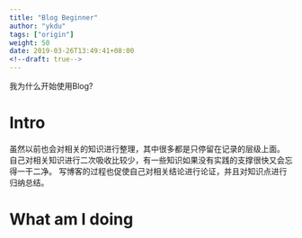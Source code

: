 ```yaml
---
title: "Blog Beginner"
author: "ykdu"
tags: ["origin"]
weight: 50
date: 2019-03-26T13:49:41+08:00
<!--draft: true-->
---
```


我为什么开始使用Blog?

<!--more-->

# Intro

虽然以前也会对相关的知识进行整理，其中很多都是只停留在记录的层级上面。
自己对相关知识进行二次吸收比较少，有一些知识如果没有实践的支撑很快又会忘得一干二净。
写博客的过程也促使自己对相关结论进行论证，并且对知识点进行归纳总结。

# What am I doing

